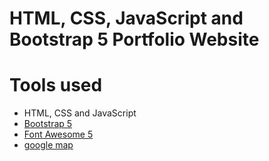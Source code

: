# HTML, CSS, JavaScript and Bootstrap 5 Portfolio Website

# Tools used

- HTML, CSS and JavaScript
- [Bootstrap 5](https://getbootstrap.com/docs/5.0/getting-started/introduction/)
- [Font Awesome 5](https://fontawesome.com/)
- [google map](https://www.embed-map.com/)


